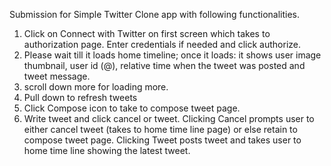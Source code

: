 
Submission for Simple Twitter Clone app with following functionalities.

1. Click on Connect with Twitter on first screen which takes to authorization page. Enter credentials if needed and click authorize.
2. Please wait till it loads home timeline; once it loads: it shows user image thumbnail, user id (@), relative time when the tweet was posted and tweet message.
3. scroll down more for loading more. 
4. Pull down to refresh tweets
5. Click Compose icon to take to compose tweet page. 
6. Write tweet and click cancel or tweet. Clicking Cancel prompts user to either cancel tweet (takes to home time line page) or else retain to compose tweet page.
Clicking Tweet posts tweet and takes user to home time line showing the latest tweet.